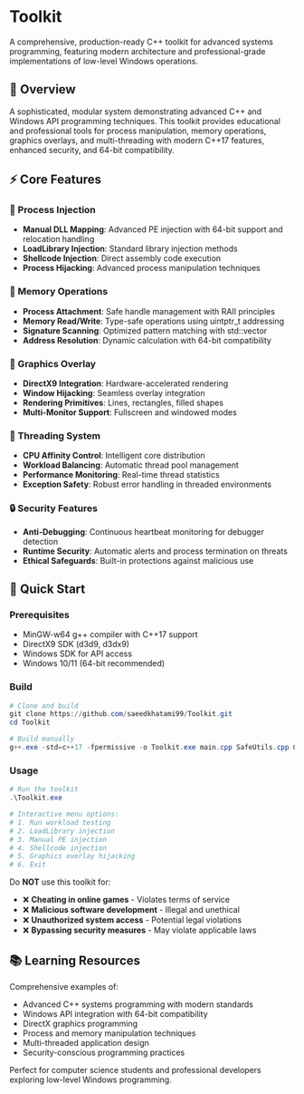 # Toolkit

A comprehensive, production-ready C++ toolkit for advanced systems programming, featuring modern architecture and professional-grade implementations of low-level Windows operations.

## 🎯 Overview

A sophisticated, modular system demonstrating advanced C++ and Windows API programming techniques. This toolkit provides educational and professional tools for process manipulation, memory operations, graphics overlays, and multi-threading with modern C++17 features, enhanced security, and 64-bit compatibility.

## ⚡ Core Features

### 🔗 Process Injection

- **Manual DLL Mapping**: Advanced PE injection with 64-bit support and relocation handling
- **LoadLibrary Injection**: Standard library injection methods
- **Shellcode Injection**: Direct assembly code execution
- **Process Hijacking**: Advanced process manipulation techniques

### 🧠 Memory Operations

- **Process Attachment**: Safe handle management with RAII principles
- **Memory Read/Write**: Type-safe operations using uintptr_t addressing
- **Signature Scanning**: Optimized pattern matching with std::vector
- **Address Resolution**: Dynamic calculation with 64-bit compatibility

### 🎨 Graphics Overlay

- **DirectX9 Integration**: Hardware-accelerated rendering
- **Window Hijacking**: Seamless overlay integration
- **Rendering Primitives**: Lines, rectangles, filled shapes
- **Multi-Monitor Support**: Fullscreen and windowed modes

### 🧵 Threading System

- **CPU Affinity Control**: Intelligent core distribution
- **Workload Balancing**: Automatic thread pool management
- **Performance Monitoring**: Real-time thread statistics
- **Exception Safety**: Robust error handling in threaded environments

### 🔒 Security Features

- **Anti-Debugging**: Continuous heartbeat monitoring for debugger detection
- **Runtime Security**: Automatic alerts and process termination on threats
- **Ethical Safeguards**: Built-in protections against malicious use

## 🚀 Quick Start

### Prerequisites

- MinGW-w64 g++ compiler with C++17 support
- DirectX9 SDK (d3d9, d3dx9)
- Windows SDK for API access
- Windows 10/11 (64-bit recommended)

### Build

```powershell
# Clone and build
git clone https://github.com/saeedkhatami99/Toolkit.git
cd Toolkit

# Build manually
g++.exe -std=c++17 -fpermissive -o Toolkit.exe main.cpp SafeUtils.cpp CPUInfo.cpp injection/injection.cpp memory/memory_fn.cpp menu/menu.cpp overlay/overlay.cpp render/render.cpp simplified_fn/simplified_fn.cpp threadlib/threadlib.cpp workload/workload.cpp -luser32 -lgdi32 -ld3d9 -ld3dx9 -lshell32 -lpsapi -ldwmapi
```

### Usage

```powershell
# Run the toolkit
.\Toolkit.exe

# Interactive menu options:
# 1. Run workload testing
# 2. LoadLibrary injection
# 3. Manual PE injection
# 4. Shellcode injection
# 5. Graphics overlay hijacking
# 6. Exit
```

Do **NOT** use this toolkit for:

- ❌ **Cheating in online games** - Violates terms of service
- ❌ **Malicious software development** - Illegal and unethical
- ❌ **Unauthorized system access** - Potential legal violations
- ❌ **Bypassing security measures** - May violate applicable laws

## 📚 Learning Resources

Comprehensive examples of:

- Advanced C++ systems programming with modern standards
- Windows API integration with 64-bit compatibility
- DirectX graphics programming
- Process and memory manipulation techniques
- Multi-threaded application design
- Security-conscious programming practices

Perfect for computer science students and professional developers exploring low-level Windows programming.
